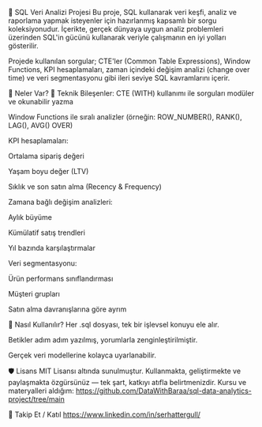 🎯 SQL Veri Analizi Projesi
Bu proje, SQL kullanarak veri keşfi, analiz ve raporlama yapmak isteyenler için hazırlanmış kapsamlı bir sorgu koleksiyonudur. İçerikte, gerçek dünyaya uygun analiz problemleri üzerinden SQL'in gücünü kullanarak veriyle çalışmanın en iyi yolları gösterilir.

Projede kullanılan sorgular; CTE'ler (Common Table Expressions), Window Functions, KPI hesaplamaları, zaman içindeki değişim analizi (change over time) ve veri segmentasyonu gibi ileri seviye SQL kavramlarını içerir.

🔧 Neler Var?
🧩 Teknik Bileşenler:
CTE (WITH) kullanımı ile sorguları modüler ve okunabilir yazma

Window Functions ile sıralı analizler (örneğin: ROW_NUMBER(), RANK(), LAG(), AVG() OVER)

KPI hesaplamaları:

Ortalama sipariş değeri

Yaşam boyu değer (LTV)

Sıklık ve son satın alma (Recency & Frequency)

Zamana bağlı değişim analizleri:

Aylık büyüme

Kümülatif satış trendleri

Yıl bazında karşılaştırmalar

Veri segmentasyonu:

Ürün performans sınıflandırması

Müşteri grupları

Satın alma davranışlarına göre ayrım

🧠 Nasıl Kullanılır?
Her .sql dosyası, tek bir işlevsel konuyu ele alır.

Betikler adım adım yazılmış, yorumlarla zenginleştirilmiştir.

Gerçek veri modellerine kolayca uyarlanabilir.

🛡️ Lisans
MIT Lisansı altında sunulmuştur. Kullanmakta, geliştirmekte ve paylaşmakta özgürsünüz — tek şart, katkıyı atıfla belirtmenizdir.
Kursu ve materyalleri aldığım: https://github.com/DataWithBaraa/sql-data-analytics-project/tree/main

🔗 Takip Et / Katıl
https://www.linkedin.com/in/serhattergull/
